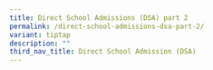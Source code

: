 ```yaml
---
title: Direct School Admissions (DSA) part 2
permalink: /direct-school-admissions-dsa-part-2/
variant: tiptap
description: ""
third_nav_title: Direct School Admission (DSA)
---
```


